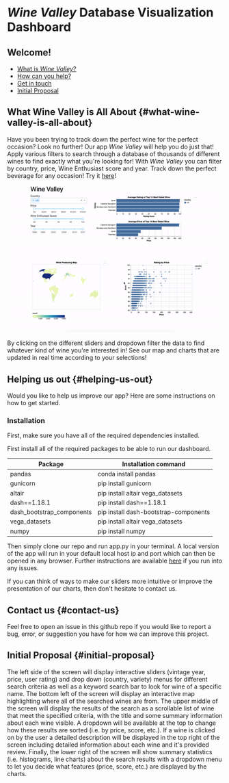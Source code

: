 # *Wine Valley* Database Visualization Dashboard

## Welcome!

-   [What is *Wine Valley*?](#what-wine-valley-is-all-about)
-   [How can you help?](#helping-us-out)
-   [Get in touch](#contact-us)
-   [Initial Proposal](#initial-proposal)

## What Wine Valley is All About {#what-wine-valley-is-all-about}

Have you been trying to track down the perfect wine for the perfect occasion? Look no further! Our app *Wine Valley* will help you do just that! Apply various filters to search through a database of thousands of different wines to find exactly what you're looking for! With *Wine Valley* you can filter by country, price, Wine Enthusiast score and year. Track down the perfect beverage for any occasion! Try it [here](https://winevalley.herokuapp.com/)!

![](image/app_demo_milestone_2.gif)

By clicking on the different sliders and dropdown filter the data to find whatever kind of wine you're interested in! See our map and charts that are updated in real time according to your selections!

## Helping us out {#helping-us-out}

Would you like to help us improve our app? Here are some instructions on how to get started.

### Installation

First, make sure you have all of the required dependencies installed.

First install all of the required packages to be able to run our dashboard.

| Package                     | Installation command                  |
|-----------------------------|---------------------------------------|
| pandas                      | conda install pandas                  |
| gunicorn                    | pip install gunicorn                  |
| altair                      | pip install altair vega\_datasets     |
| dash==1.18.1                | pip install dash==1.18.1              |
| dash\_bootstrap\_components | pip install dash-bootstrap-components |
| vega\_datasets              | pip install altair vega\_datasets     |
| numpy                       | pip install numpy                     |

Then simply clone our repo and run app.py in your terminal. A local version of the app will run in your default local host ip and port which can then be opened in any browser. Further instructions are available [here](https://dash.plotly.com/layout) if you run into any issues.

If you can think of ways to make our sliders more intuitive or improve the presentation of our charts, then don't hesitate to contact us.

## Contact us {#contact-us}

Feel free to open an issue in this github repo if you would like to report a bug, error, or suggestion you have for how we can improve this project.

## Initial Proposal {#initial-proposal}

The left side of the screen will display interactive sliders (vintage year, price, user rating) and drop down (country, variety) menus for different search criteria as well as a keyword search bar to look for wine of a specific name. The bottom left of the screen will display an interactive map highlighting where all of the searched wines are from. The upper middle of the screen will display the results of the search as a scrollable list of wine that meet the specified criteria, with the title and some summary information about each wine visible. A dropdown will be available at the top to change how these results are sorted (i.e. by price, score, etc.). If a wine is clicked on by the user a detailed description will be displayed in the top right of the screen including detailed information about each wine and it's provided review. Finally, the lower right of the screen will show summary statistics (i.e. histograms, line charts) about the search results with a dropdown menu to let you decide what features (price, score, etc.) are displayed by the charts.
